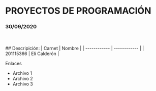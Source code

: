 <!DOCTYPE html>
<html lang="es"> 
<head>
</head>
<body>

# PROYECTOS DE PROGRAMACIÓN
### 30/09/2020
<br>
<br>
## Descripición:
|  Carnet |   Nombre |
| ------------ | ------------ |
| 201115366  | Eli Calderón  |


<p>Enlaces</p>
	<ul>
		<li>Archivo 1</li>
		<li>Archivo 2</li>
		<li>Archivo 3</li>
	</ul>	    
</body>
</html>